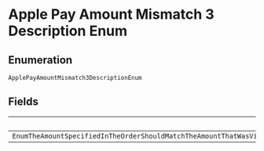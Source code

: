 
# Apple Pay Amount Mismatch 3 Description Enum

## Enumeration

`ApplePayAmountMismatch3DescriptionEnum`

## Fields

| Name |
|  --- |
| `EnumTheAmountSpecifiedInTheOrderShouldMatchTheAmountThatWasViewedAndAuthorizedByThePayerbuyerOnApplePayIfTheAmountHasChangedPleaseRedirectTheBuyerToAuthorizeTheOrderAgainViaApplePay` |

